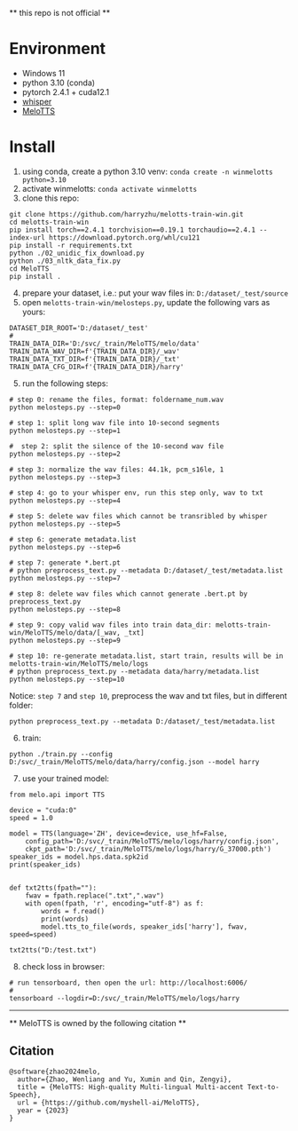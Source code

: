 ** this repo is not official **

# Environment
* Windows 11
* python 3.10 (conda)
* pytorch 2.4.1 + cuda12.1
* [whisper](https://huggingface.co/openai/whisper-large-v3)
* [MeloTTS](https://github.com/myshell-ai/MeloTTS)

# Install
1. using conda, create a python 3.10 venv: `conda create -n winmelotts python=3.10`
2. activate winmelotts: `conda activate winmelotts	`
3. clone this repo:

```
git clone https://github.com/harryzhu/melotts-train-win.git
cd melotts-train-win
pip install torch==2.4.1 torchvision==0.19.1 torchaudio==2.4.1 --index-url https://download.pytorch.org/whl/cu121
pip install -r requirements.txt
python ./02_unidic_fix_download.py
python ./03_nltk_data_fix.py
cd MeloTTS
pip install .
```

4. prepare your dataset, i.e.: put your wav files in: `D:/dataset/_test/source`
5. open `melotts-train-win/melosteps.py`, update the following vars as yours:

```
DATASET_DIR_ROOT='D:/dataset/_test'
#
TRAIN_DATA_DIR='D:/svc/_train/MeloTTS/melo/data'
TRAIN_DATA_WAV_DIR=f'{TRAIN_DATA_DIR}/_wav'
TRAIN_DATA_TXT_DIR=f'{TRAIN_DATA_DIR}/_txt'
TRAIN_DATA_CFG_DIR=f'{TRAIN_DATA_DIR}/harry'
```

5. run the following steps:

```
# step 0: rename the files, format: foldername_num.wav
python melosteps.py --step=0

# step 1: split long wav file into 10-second segments
python melosteps.py --step=1

#  step 2: split the silence of the 10-second wav file
python melosteps.py --step=2

# step 3: normalize the wav files: 44.1k, pcm_s16le, 1
python melosteps.py --step=3

# step 4: go to your whisper env, run this step only, wav to txt
python melosteps.py --step=4

# step 5: delete wav files which cannot be transribled by whisper
python melosteps.py --step=5

# step 6: generate metadata.list
python melosteps.py --step=6

# step 7: generate *.bert.pt
# python preprocess_text.py --metadata D:/dataset/_test/metadata.list 
python melosteps.py --step=7

# step 8: delete wav files which cannot generate .bert.pt by preprocess_text.py
python melosteps.py --step=8

# step 9: copy valid wav files into train data_dir: melotts-train-win/MeloTTS/melo/data/[_wav, _txt]
python melosteps.py --step=9

# step 10: re-generate metadata.list, start train, results will be in melotts-train-win/MeloTTS/melo/logs
# python preprocess_text.py --metadata data/harry/metadata.list 
python melosteps.py --step=10
```
Notice: `step 7` and `step 10`, preprocess the wav and txt files, but in different folder:

```
python preprocess_text.py --metadata D:/dataset/_test/metadata.list 
```

6. train:

```
python ./train.py --config D:/svc/_train/MeloTTS/melo/data/harry/config.json --model harry
```

7. use your trained model:

```
from melo.api import TTS

device = "cuda:0"
speed = 1.0

model = TTS(language='ZH', device=device, use_hf=False, 
    config_path='D:/svc/_train/MeloTTS/melo/logs/harry/config.json', 
    ckpt_path='D:/svc/_train/MeloTTS/melo/logs/harry/G_37000.pth')
speaker_ids = model.hps.data.spk2id
print(speaker_ids)


def txt2tts(fpath=""):
    fwav = fpath.replace(".txt",".wav")
    with open(fpath, 'r', encoding="utf-8") as f:
        words = f.read()
        print(words)
        model.tts_to_file(words, speaker_ids['harry'], fwav, speed=speed)

txt2tts("D:/test.txt")
```

8. check loss in browser:
```
# run tensorboard, then open the url: http://localhost:6006/
#
tensorboard --logdir=D:/svc/_train/MeloTTS/melo/logs/harry
```

<hr/>

** MeloTTS is owned by the following citation **

## Citation

```
@software{zhao2024melo,
  author={Zhao, Wenliang and Yu, Xumin and Qin, Zengyi},
  title = {MeloTTS: High-quality Multi-lingual Multi-accent Text-to-Speech},
  url = {https://github.com/myshell-ai/MeloTTS},
  year = {2023}
}
```

